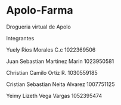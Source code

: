# Apolo-Farma
Drogueria virtual de Apolo

Integrantes

Yuely Rios Morales C.c 1022369506

Juan Sebastian Martinez Marin 1023950581

Christian Camilo Ortiz R. 1030559185

Cristian Sebastian Neita Alvarez 1007751125

Yeimy Lizeth Vega Vargas 1052395474
